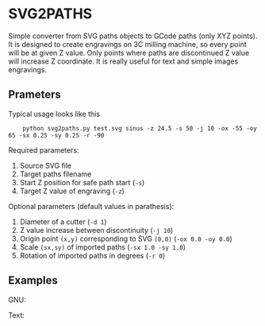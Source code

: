 # SVG2PATHS

Simple converter from SVG paths objects to GCode paths (only XYZ points).
It is designed to create engravings on 3C milling machine, so every point will be at given Z value.
Only points where paths are discontinued Z value will increase Z coordinate.
It is really useful for text and simple images engravings.

## Prameters

Typical usage looks like this
```
    python svg2paths.py test.svg sinus -z 24.5 -s 50 -j 10 -ox -55 -oy 65 -sx 0.25 -sy 0.25 -r -90
```

Required parameters:
1. Source SVG file
2. Target paths filename
3. Start Z position for safe path start (`-s`)
4. Target Z value of engraving (`-z`)

Optional parameters (default values in parathesis):
1. Diameter of a cutter (`-d 1`)
2. Z value increase between discontinuity (`-j 10`)
3. Origin point `(x,y)` corresponding to SVG `(0,0)` (`-ox 0.0 -oy 0.0`)
4. Scale `(sx,sy)` of imported paths (`-sx 1.0 -sy 1.0`)
5. Rotation of imported paths in degrees (`-r 0`)

## Examples

GNU:

Text:
